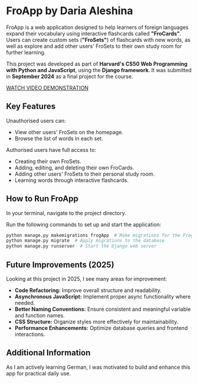 # FroApp by Daria Aleshina

FroApp is a web application designed to help learners of foreign languages expand their vocabulary using interactive flashcards called **"FroCards"**. Users can create custom sets (**"FroSets"**) of flashcards with new words, as well as explore and add other users' FroSets to their own study room for further learning.

This project was developed as part of **Harvard's CS50 Web Programming with Python and JavaScript**, using the **Django framework**. It was submitted in **September 2024** as a final project for the course.

[WATCH VIDEO DEMONSTRATION](https://youtu.be/sd1DZxuArcM?si=YJeCa4XxwVe_8-r_)

## Key Features

Unauthorised users can:

- View other users' FroSets on the homepage.
- Browse the list of words in each set.

Authorised users have full access to:

- Creating their own FroSets.
- Adding, editing, and deleting their own FroCards.
- Adding other users' FroSets to their personal study room.
- Learning words through interactive flashcards.

## How to Run FroApp

In your terminal, navigate to the project directory.

Run the following commands to set up and start the application:

```sh
python manage.py makemigrations frogApp  # Make migrations for the FrogApp
python manage.py migrate  # Apply migrations to the database
python manage.py runserver  # Start the Django web server
```

## Future Improvements (2025)

Looking at this project in 2025, I see many areas for improvement:

- **Code Refactoring:** Improve overall structure and readability.
- **Asynchronous JavaScript:** Implement proper async functionality where needed.
- **Better Naming Conventions:** Ensure consistent and meaningful variable and function names.
- **CSS Structure:** Organize styles more effectively for maintainability.
- **Performance Enhancements:** Optimize database queries and frontend interactions.

## Additional Information

As I am actively learning German, I was motivated to build and enhance this app for practical daily use.
